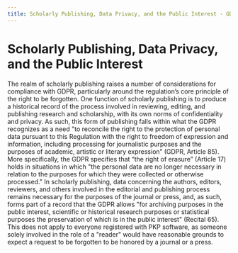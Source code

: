 ```yaml
---
title: Scholarly Publishing, Data Privacy, and the Public Interest - GDPR Guidebook for PKP Users
---
```



# Scholarly Publishing, Data Privacy, and the Public Interest

The realm of scholarly publishing raises a number of considerations for compliance with GDPR, particularly around the regulation’s core principle of the right to be forgotten. One function of scholarly publishing is to produce a historical record of the process involved in reviewing, editing, and publishing research and scholarship, with its own norms of confidentiality and privacy. As such, this form of publishing falls within what the GDPR recognizes as a need "to reconcile the right to the protection of personal data pursuant to this Regulation with the right to freedom of expression and information, including processing for journalistic purposes and the purposes of academic, artistic or literary expression” (GDPR, Article 85). More specifically, the GDPR specifies that “the right of erasure” (Article 17) holds in situations in which "the personal data are no longer necessary in relation to the purposes for which they were collected or otherwise processed." In scholarly publishing, data concerning the authors, editors, reviewers, and others involved in the editorial and publishing process remains necessary for the purposes of the journal or press, and, as such, forms part of a record that the GDPR allows "for archiving purposes in the public interest, scientific or historical research purposes or statistical purposes the preservation of which is in the public interest" (Recital 65). This does not apply to everyone registered with PKP software, as someone solely involved in the role of a "reader" would have reasonable grounds to expect a request to be forgotten to be honored by a journal or a press. 
